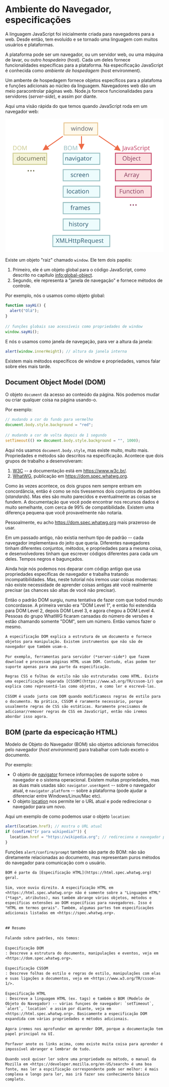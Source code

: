 # Ambiente do Navegador, especificações


A linguagem JavaScript foi inicialmente criada para navegadores para a web. Desde então, tem evoluído e se tornado uma linguagem com muitos usuários e plataformas.

A plataforma pode ser um navegador, ou um servidor web, ou uma máquina de lavar, ou outro *hospedeiro* (host). Cada um deles fornece funcionalidades específicas para a plataforma. Na especificação JavaScript é conhecida como *ambiente de hospedagem* (host environment).

Um ambente de hospedagem fornece objetos específicos para a platafoma e funções adicionais ao núcleo da linguagem. Navegadores web dão um meio paracontrolar páginas web. Node.js fornece funcionalidades para servidores (*server-side*), e assim por diante.


Aqui uma visão rápida do que temos quando JavaScript roda em um navegador web:


![](windowObjects.svg)

Existe um objeto "raiz" chamado `window`. Ele tem  dois papéis:

1. Primeiro, ele é um objeto global para o código JavaScript, como descrito no capítulo <info:global-object>.
2. Segundo, ele representa a "janela de navegação" e fornece métodos de controle.

Por exemplo, nós o usamos como objeto global:

```js run global
function sayHi() {
  alert("Olá");
}

// funções globais sao acessíveis como propriedades de window
window.sayHi();
```

E nós o usamos como janela de navegação, para ver a altura da janela:

```js run
alert(window.innerHeight); // altura da janela interna
```

Existem mais métodos específicos de window e propriedades, vamos falar sobre eles mais tarde.

## Document Object Model (DOM)

O objeto `document` da acesso ao conteúdo da página. Nós podemos mudar ou criar qualquer coisa na página usando-o.

Por exemplo:
```js run
// mudando a cor do fundo para vermelho
document.body.style.background = "red";

// mudando a cor de volta depois de 1 segundo
setTimeout(() => document.body.style.background = "", 1000);
```


Aqui nós usamos `document.body.style`, mas existe muito, muito mais. Propriedades e métodos são descritos na especificação. 
Acontece que dois grupos de trabalho a desenvolveram:

1. [W3C](https://pt.wikipedia.org/wiki/W3C) -- a documentação está em <https://www.w3c.br/>.
2. [WhatWG](https://pt.wikipedia.org/wiki/Web_Hypertext_Application_Technology_Working_Group), publicação em <https://dom.spec.whatwg.org>.

Como às vezes acontece, os dois grupos nem sempre entram em concordância, então é como se nós tivessemos dois conjuntos de padrões (*standards*). Mas eles são muito parecidos e eventualmente as coisas se fundem. A documentação que você pode encontrar nos recursos dados é muito semelhante, com cerca de 99% de compatibilidade. Existem uma diferença pequena que você provavelmente não notaria.

Pessoalmente, eu acho <https://dom.spec.whatwg.org> mais prazeroso de usar.

Em um passado antigo, não existia nenhum tipo de padrão -- cada navegador implementava do jeito que queria. Diferentes navegadores tinham diferentes conjuntos, métodos, e propriedades para a mesma coisa, e desenvolvedores tinham que escrever códigos diferentes para cada um deles. Tempos negros e bagunçados.

Ainda hoje nós podemos nos deparar com código antigo que usa propriedades específicas de navegador e trabalha tratando incompatibilidades. Mas, neste tutorial nós iremos usar coisas modernas: não existe necessidade de aprender coisas antigas até você realmente precisar (as chances são altas de você não precisar).

Então o padrão DOM surgiu, numa tentativa de fazer com que todod mundo concordasse. A primeira versão era "DOM Level 1", e então foi estendida para DOM Level 2, depois DOM Level 3, e agora chegou a DOM Level 4. Pessoas do grupo WhatWG ficaram cansadas do número de versões e estão chamando somente "DOM", sem um número. Então vamos fazer o mesmo.


```smart header="DOM não é somente para navegadores"
A especificação DOM explica a estrutura de um documento e fornece objetos para manipulação. Existem instrumentos que não são de navegador que também usam-o.

Por exemplo, ferramentas para servidor (*server-side*) que fazem download e processam páginas HTML usam DOM. Contudo, elas podem ter suporte apenas para uma parte da especificação.
```


```smart header="CSSOM para estilizar"
Regras CSS e folhas de estilo não são estruturadas como HTML. Existe  uma especificação separada [CSSOM](https://www.w3.org/TR/cssom-1/) que explica como representá-las como objetos, e como ler e escrevê-las.

CSSOM é usado junto com DOM quando modificamoss regras de estilo para o documento. Na prática, CSSOM é raramente necessário, porque usualmente regras de CSS são estáticas. Raramente precisamos de adicionar/remover regras de CSS em JavaScript, então não iremos abordar isso agora.
```

## BOM (parte da especicação HTML)

Modelo de Objeto do Navegador (BOM) são objetos adicionais fornecidos pelo navegador (*host environment*) para trabalhar com tudo exceto o documento.


Por exemplo:

- O objeto de [navigator](mdn:api/Window/navigator) fornece informações de suporte sobre o navegador e o sistema operacional. Existem muitas propriedades, mas as duas mais usadas são: `navigator.userAgent` -- sobre o navegador atual, e `navigator.platform` -- sobre a plataforma (pode ajudar a diferenciar entre Windows/Linux/Mac etc).
- O objeto [location](mdn:api/Window/location) nos permite ler o URL atual e pode redirecionar o navegador para um novo.

Aqui um exemplo de como podemos usar o objeto `location`:

```js run
alert(location.href); // mostra o URL atual
if (confirm("Ir para wikipedia?")) {
  location.href = "https://wikipedia.org"; // redireciona o navegador para outro URL
}
```

Funções `alert/confirm/prompt` também são parte do BOM: não são diretamente relacionadas ao documento, mas representam puros métodos do navegador para comunicação com o usuário.



```smart header="especificação HTML"
BOM é parte da [Especificação HTML](https://html.spec.whatwg.org) geral.

Sim, voce ouviu direito. A especificação HTML em <https://html.spec.whatwg.org> não é somente sobre a "Linguagem HTML" (*tags*, atributos), mas também abrange vários objetos, métodos e específicas extensões ao DOM específicas para navegadores. Isso é "HTML em termos gerais". Também, algumas partes tem especificações adicionais listadas em <https://spec.whatwg.org>.


## Resumo

Falando sobre padrões, nós temos:

Especificação DOM
: Descreve a estrutura do documento, manipulações e eventos, veja em <https://dom.spec.whatwg.org>.

Especificação CSSOM
: Descreve folhas de estilo e regras de estilo, manipulações com elas e suas ligações a documentos, veja em <https://www.w3.org/TR/cssom-1/>.

Especificação HTML
: Descreve a linguagem HTML (ex. tags) e também o BOM (Modelo de Objeto do Navegador) -- várias funçoes de navegador: `setTimeout`, `alert`, `location` e assim por diante, veja em <https://html.spec.whatwg.org>. Basicamente a especificação DOM expandida com várias propriedades e métodos adicionais.

Agora iremos nos aprofundar em aprender DOM, porque a documentação tem papel principal na UI.

Porfavor anote os links acima, como existe muita coisa para aprender é impossível abranger e lembrar de tudo.

Quando você quiser ler sobre uma propriedade ou método, o manual da Mozilla em <https://developer.mozilla.org/en-US/search> é uma boa fonte, mas ler a espcificação correspondente pode ser melhor: é mais complexa e longo para ler, mas irá fazer seu conhecimento básico completo.
